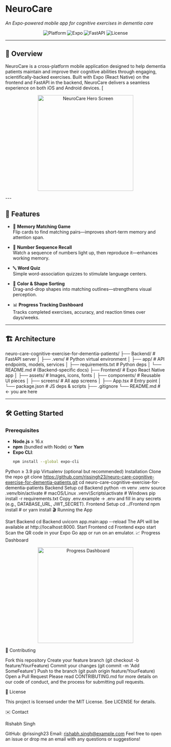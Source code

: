 # NeuroCare  
*An Expo-powered mobile app for cognitive exercises in dementia care*

<p align="center">
  <!-- Swap these out with real badges/screenshots when ready -->
  <img src="https://img.shields.io/badge/Platform-iOS%20%7C%20Android-blue.svg" alt="Platform" />
  <img src="https://img.shields.io/badge/Expo-Managed%20Workflow-yellow.svg" alt="Expo" />
  <img src="https://img.shields.io/badge/Backend-FastAPI-green.svg" alt="FastAPI" />
  <img src="https://img.shields.io/badge/License-MIT-lightgrey.svg" alt="License" />
</p>

---

## 🎯 Overview

NeuroCare is a cross-platform mobile application designed to help dementia patients maintain and improve their cognitive abilities through engaging, scientifically-backed exercises. Built with Expo (React Native) on the frontend and FastAPI in the backend, NeuroCare delivers a seamless experience on both iOS and Android devices.
[
<p align="center">
  <!-- Placeholder for a hero screenshot -->
  <img src=[(https://github.com/rissingh23/vcard-personal-portfolio-master/blob/main/assets/images/neurocare.jpg?raw=true) alt="NeuroCare Hero Screen" width="300" />
</p>
---

## 🚀 Features

- 🧠 **Memory Matching Game**  
  Flip cards to find matching pairs—improves short-term memory and attention span.

- 🔢 **Number Sequence Recall**  
  Watch a sequence of numbers light up, then reproduce it—enhances working memory.

- 🔤 **Word Quiz**  
  Simple word-association quizzes to stimulate language centers.

- 🎨 **Color & Shape Sorting**  
  Drag-and-drop shapes into matching outlines—strengthens visual perception.

- 📊 **Progress Tracking Dashboard**  
  Tracks completed exercises, accuracy, and reaction times over days/weeks.

---

## 🏗 Architecture

neuro-care-cognitive-exercise-for-dementia-patients/
├── Backend/ # FastAPI server
│ ├── .venv/ # Python virtual environment
│ ├── app/ # API endpoints, models, services
│ ├── requirements.txt # Python deps
│ └── README.md # (Backend-specific docs)
├── Frontend/ # Expo React Native app
│ ├── assets/ # Images, icons, fonts
│ ├── components/ # Reusable UI pieces
│ ├── screens/ # All app screens
│ ├── App.tsx # Entry point
│ └── package.json # JS deps & scripts
├── .gitignore
└── README.md # ← you are here


---

## 🛠️ Getting Started

### Prerequisites

- **Node.js** ≥ 16.x  
- **npm** (bundled with Node) or **Yarn**  
- **Expo CLI**:  
  ```bash
  npm install --global expo-cli
Python ≥ 3.9
pip
Virtualenv (optional but recommended)
Installation
Clone the repo
git clone https://github.com/rissingh23/neuro-care-cognitive-exercise-for-dementia-patients.git
cd neuro-care-cognitive-exercise-for-dementia-patients
Backend Setup
cd Backend
python -m venv .venv
source .venv/bin/activate         # macOS/Linux
.venv\Scripts\activate            # Windows
pip install -r requirements.txt
Copy .env.example → .env and fill in any secrets (e.g., DATABASE_URL, JWT_SECRET).
Frontend Setup
cd ../Frontend
npm install                       # or yarn install
🎬 Running the App

Start Backend
cd Backend
uvicorn app.main:app --reload
The API will be available at http://localhost:8000.
Start Frontend
cd Frontend
expo start
Scan the QR code in your Expo Go app or run on an emulator.
📈 Progress Dashboard

<p align="center"> <!-- Placeholder for a chart or dashboard screenshot --> <img src="./screenshots/dashboard.png" alt="Progress Dashboard" width="300" /> </p>
🤝 Contributing

Fork this repository
Create your feature branch (git checkout -b feature/YourFeature)
Commit your changes (git commit -m 'Add SomeFeature')
Push to the branch (git push origin feature/YourFeature)
Open a Pull Request
Please read CONTRIBUTING.md for more details on our code of conduct, and the process for submitting pull requests.

📄 License

This project is licensed under the MIT License. See LICENSE for details.

✉️ Contact

Rishabh Singh

GitHub: @rissingh23
Email: rishabh.singh@example.com
Feel free to open an issue or drop me an email with any questions or suggestions!

